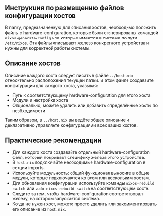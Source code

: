## Инструкция по размещению файлов конфигурации хостов

В папку, предназначенную для описания хостов, необходимо положить файлы с hardware-configuration, которые были сгенерированы командой `nixos-generate-config` или которые имеются в системе по пути `/etc/nixos`. Эти файлы описывают железо конкретного устройства и нужны для корректной работы системы.

## Описание хостов

Описание каждого хоста следует писать в файле `../host.nix` относительно расположения текущей папки. В этом файле создавайте конфигурации для каждого хоста, указывая:

- Путь к соответствующему hardware-configuration для этого хоста
- Модули и настройки хоста
- Опционально, можете удалить или добавить определённые хосты по необходимости

Таким образом, в `../host.nix` вы ведёте общее описание и декларативно управляете конфигурациями всех ваших хостов.

## Практические рекомендации

- Для каждого хоста создавайте отдельный hardware-configuration файл, который покрывает специфику железа этого устройства.
- В `host.nix` подключайте необходимые hardware-configuration в секции imports.
- Используйте модульность: общий функционал выносите в общие модули, которые подключаются ко всем или нескольким хостам.
- Для обновления конфигурации используйте команды `nixos-rebuild switch` или `sudo nixos-rebuild switch` на соответствующем хосте.
- Следите за тем, чтобы hardware-configuration соответствовал железу, на котором запускается система.
- Когда не нужен хост, можете просто удалить или закомментировать его описание из `host.nix`.
  

